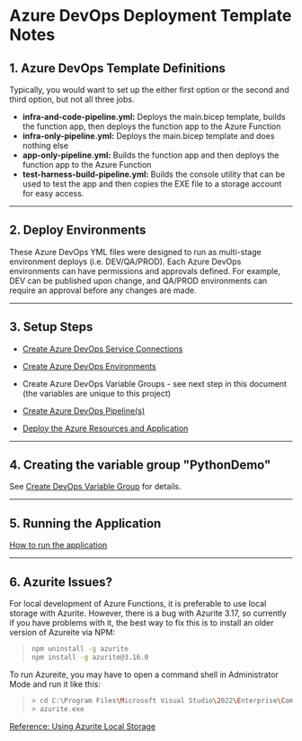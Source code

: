 # Azure DevOps Deployment Template Notes

## 1. Azure DevOps Template Definitions

Typically, you would want to set up the either first option or the second and third option, but not all three jobs.

- **infra-and-code-pipeline.yml:** Deploys the main.bicep template, builds the function app, then deploys the function app to the Azure Function
- **infra-only-pipeline.yml:** Deploys the main.bicep template and does nothing else
- **app-only-pipeline.yml:** Builds the function app and then deploys the function app to the Azure Function
- **test-harness-build-pipeline.yml:** Builds the console utility that can be used to test the app and then copies the EXE file to a storage account for easy access.

---

## 2. Deploy Environments

These Azure DevOps YML files were designed to run as multi-stage environment deploys (i.e. DEV/QA/PROD). Each Azure DevOps environments can have permissions and approvals defined. For example, DEV can be published upon change, and QA/PROD environments can require an approval before any changes are made.

---

## 3. Setup Steps

- [Create Azure DevOps Service Connections](https://docs.luppes.com/CreateServiceConnections/)

- [Create Azure DevOps Environments](https://docs.luppes.com/CreateDevOpsEnvironments/)

- Create Azure DevOps Variable Groups - see next step in this document (the variables are unique to this project)

- [Create Azure DevOps Pipeline(s)](https://docs.luppes.com/CreateNewPipeline/)

- [Deploy the Azure Resources and Application](./Docs/DeployApplication.md)

---

## 4. Creating the variable group "PythonDemo"

See [Create DevOps Variable Group](/Docs/CreateDevOpsVariableGroups.md) for details.

---

## 5. Running the Application

[How to run the application](../Docs/RunApplication.md)

---

## 6. Azurite Issues?

For local development of Azure Functions, it is preferable to use local storage with Azurite.  However, there is a bug with Azurite 3.17, so currently if you have problems with it, the best way to fix this is to install an older version of Azureite via NPM:
>
> ``` bash
> npm uninstall -g azurite
> npm install -g azurite@3.16.0
> ```

To run Azureite, you may have to open a command shell in Administrator Mode and run it like this:

> ``` bash
> > cd C:\Program Files\Microsoft Visual Studio\2022\Enterprise\Common7\IDE\Extensions\Microsoft\Azure Storage Emulator
> > azurite.exe
> ```

[Reference: Using Azurite Local Storage](https://learn.microsoft.com/en-us/azure/storage/common/storage-use-azurite?toc=%2Fazure%2Fstorage%2Fblobs%2Ftoc.json&tabs=visual-studio)
